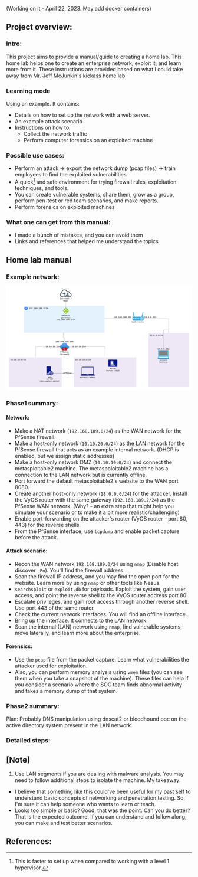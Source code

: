 (Working on it - April 22, 2023. May add docker containers)
## Project overview:
### Intro:
This project aims to provide a manual/guide to creating a home lab. This home lab helps one to create an enterprise network, exploit it, and learn more from it. These instructions are provided based on what I could take away from Mr. Jeff McJunkin's [kickass home lab](http://bit.ly/kickasslab)
### Learning mode
Using an example. It contains:
- Details on how to set up the network with a web server. 
- An example attack scenario
- Instructions on how to:
	- Collect the network traffic
	- Perform computer forensics on an exploited machine
### Possible use cases:
- Perform an attack -> export the network dump (pcap files) -> train employees to find the exploited vulnerabilities
- A quick[^1] and safe environment for trying firewall rules, exploitation techniques, and tools.
- You can create vulnerable systems, share them, grow as a group, perform pen-test or red team scenarios, and make reports.
- Perform forensics on exploited machines
### What one can get from this manual:
- I made a bunch of mistakes, and you can avoid them
- Links and references that helped me understand the topics

## Home lab manual

### Example network:
![NW_home_lab.png](NW_home_lab.png)

### Phase1 summary:
#### Network:
- Make a NAT network (`192.168.189.0/24`) as the WAN network for the PfSense firewall.
- Make a host-only network (`10.10.20.0/24`) as the LAN network for the PfSense firewall that acts as an example internal network. (DHCP is enabled, but we assign static addresses)
- Make a host-only network DMZ (`10.10.10.0/24`) and connect the metasploitable2 machine. The metaspoloitable2 machine has a connection to the LAN network but is currently offline.
- Port forward the default metasploitable2's website to the WAN port 8080.
- Create another host-only network (`18.0.0.0/24`) for the attacker. Install the VyOS router with the same gateway (`192.168.189.2/24`) as the PfSense WAN network. (Why? - an extra step that might help you simulate your scenario or to make it a bit more realistic/challenging)
- Enable port-forwarding on the attacker's router (VyOS router - port 80, 443) for the reverse shells. 
- From the PfSense interface, use `tcpdump` and enable packet capture before the attack.
#### Attack scenario:
- Recon the WAN network `192.168.189.0/24` using `nmap` (Disable host discover `-Pn`). You'll find the firewall address
- Scan the firewall IP address, and you may find the open port for the website. Learn more by using `nmap` or other tools like Nesus.
- `searchsploit` or `exploit.db` for payloads. Exploit the system, gain user access, and point the reverse shell to the VyOS router address port 80
- Escalate privileges, and gain root access through another reverse shell. Use port 443 of the same router.
- Check the current network interfaces. You will find an offline interface.
- Bring up the interface. It connects to the LAN network.
- Scan the internal (LAN) network using `nmap`, find vulnerable systems, move laterally, and learn more about the enterprise.
#### Forensics:
- Use the `pcap` file from the packet capture. Learn what vulnerabilities the attacker used for exploitation.
- Also, you can perform memory analysis using `vmem` files (you can see them when you take a snapshot of the machine). These files can help if you consider a scenario where the SOC team finds abnormal activity and takes a memory dump of that system.

### Phase2 summary:
Plan: Probably DNS manipulation using dnscat2 or bloodhound poc on the active directory system present in the LAN network.

### Detailed steps:

## [Note]
1. Use LAN segments if you are dealing with malware analysis. You may need to follow additional steps to isolate the machine.
My takeaway:
- I believe that something like this could've been useful for my past self to understand basic concepts of networking and penetration testing. So, I'm sure it can help someone who wants to learn or teach.
- Looks too simple or basic? Good, that was the point. Can you do better? That is the expected outcome. If you can understand and follow along, you can make and test better scenarios.

## References:

[^1]: This is faster to set up when compared to working with a level 1 hypervisor.
